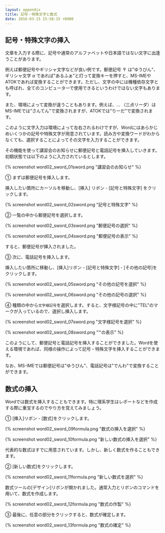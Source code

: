 ```yaml
---
layout: appendix
title: 記号・特殊文字と数式
date: 2016-03-15 15:58:15 +0900
---
```



記号・特殊文字の挿入
--------------------

文章を入力する際に、記号や通常のアルファベットや日本語ではない文字に出逢うことがあります。

例えば郵便記号やギリシャ文字などが良い例です。郵便記号 〒 は"ゆうびん"、ギリシャ文字 $\alpha$ であれば"あるふぁ"と打って変換キーを押すと、MS-IMEやATOKであれば変換することができます。ただし、文字の中には機種依存文字とも呼ばれ、全てのコンピューターで使用できるというわけではない文字もあります。

また、環境によって変換が違うこともあります。例えば、&hellip; （三点リーダ）はMS-IMEでは"さんてん"で変換されますが、ATOKでは"りーだ"で変換されます。

このように文字入力は環境によって左右されるわけですが、Wordにはあらかじめいくつかの記号や特殊文字が用意されています。読み方や変換ワードがわからなくても、選択することによってその文字を入力することができます。

その機能を使って講習会のお知らせに郵便記号と電話記号を挿入していきます。初期状態では以下のように入力されているとします。

{% screenshot word02_sword_01sword.png "講習会のお知らせ" %}

&#9312; まずは郵便記号を挿入します。

挿入したい箇所にカーソルを移動し、[挿入] リボン - [記号と特殊文字] をクリックします。

{% screenshot word02_sword_02sword.png "記号と特殊文字" %}

&#9313; 一覧の中から郵便記号を選択します。

{% screenshot word02_sword_03sword.png "郵便記号の選択" %}

{% screenshot word02_sword_04sword.png "郵便記号の表示" %}

すると、郵便記号が挿入されました。

&#9314; 次に、電話記号を挿入します。

挿入したい箇所に移動し、[挿入]リボン - [記号と特殊文字] - [その他の記号]をクリックします。

{% screenshot word02_sword_05sword.png "その他の記号を選択" %}

{% screenshot word02_sword_06sword.png "その他の記号の選択" %}

&#9315; 種類の中から`文字様記号`を選択します。すると、文字様記号の中に"TEL"のマークが入っているので、選択し挿入します。

{% screenshot word02_sword_07sword.png "文字様記号を選択" %}

{% screenshot word02_sword_08sword.png "℡の表示" %}

このようにして、郵便記号と電話記号を挿入することができました。Wordを使える環境であれば、同様の操作によって記号・特殊文字を挿入することができます。

なお、MS-IMEでは郵便記号は"ゆうびん"、電話記号は"でんわ"で変換することができます。


数式の挿入
----------

Wordでは数式を挿入することもできます。特に理系学生はレポートなどを作成する際に重宝するのでやり方を覚えてみましょう。

&#9312; [挿入]リボン - [数式]をクリックします。

{% screenshot word02_sword_09formula.png "数式の挿入を選択" %}

{% screenshot word02_sword_10formula.png "新しい数式の挿入を選択" %}

代表的な数式はすでに用意されています。しかし、新しく数式を作ることもできます。

&#9313; [新しい数式]をクリックします。

{% screenshot word02_sword_11formula.png "新しい数式を選択" %}

数式ツールの[デザイン]リボンが開かれました。通常入力とリボンのコマンドを用いて、数式を作成します。

{% screenshot word02_sword_12formula.png "数式の作製" %}

&#9314; 最後に、任意の部分をクリックすると、数式が確定します。

{% screenshot word02_sword_13formula.png "数式の確定" %}

